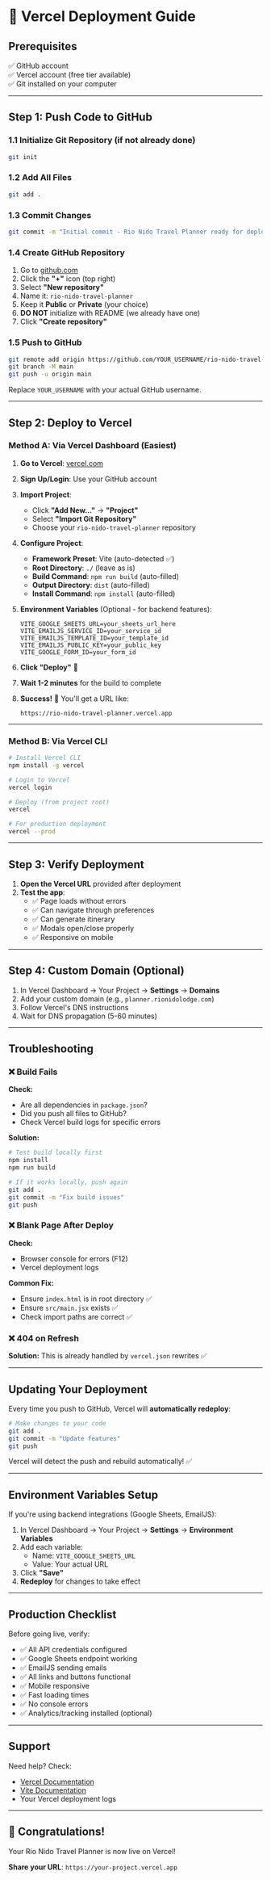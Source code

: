 # 🚀 Vercel Deployment Guide

## Prerequisites

✅ GitHub account  
✅ Vercel account (free tier available)  
✅ Git installed on your computer

---

## Step 1: Push Code to GitHub

### 1.1 Initialize Git Repository (if not already done)

```bash
git init
```

### 1.2 Add All Files

```bash
git add .
```

### 1.3 Commit Changes

```bash
git commit -m "Initial commit - Rio Nido Travel Planner ready for deployment"
```

### 1.4 Create GitHub Repository

1. Go to [github.com](https://github.com)
2. Click the **"+"** icon (top right)
3. Select **"New repository"**
4. Name it: `rio-nido-travel-planner`
5. Keep it **Public** or **Private** (your choice)
6. **DO NOT** initialize with README (we already have one)
7. Click **"Create repository"**

### 1.5 Push to GitHub

```bash
git remote add origin https://github.com/YOUR_USERNAME/rio-nido-travel-planner.git
git branch -M main
git push -u origin main
```

Replace `YOUR_USERNAME` with your actual GitHub username.

---

## Step 2: Deploy to Vercel

### Method A: Via Vercel Dashboard (Easiest)

1. **Go to Vercel**: [vercel.com](https://vercel.com)

2. **Sign Up/Login**: Use your GitHub account

3. **Import Project**:
   - Click **"Add New..."** → **"Project"**
   - Select **"Import Git Repository"**
   - Choose your `rio-nido-travel-planner` repository

4. **Configure Project**:
   - **Framework Preset**: Vite (auto-detected ✅)
   - **Root Directory**: `./` (leave as is)
   - **Build Command**: `npm run build` (auto-filled)
   - **Output Directory**: `dist` (auto-filled)
   - **Install Command**: `npm install` (auto-filled)

5. **Environment Variables** (Optional - for backend features):
   ```
   VITE_GOOGLE_SHEETS_URL=your_sheets_url_here
   VITE_EMAILJS_SERVICE_ID=your_service_id
   VITE_EMAILJS_TEMPLATE_ID=your_template_id
   VITE_EMAILJS_PUBLIC_KEY=your_public_key
   VITE_GOOGLE_FORM_ID=your_form_id
   ```

6. **Click "Deploy"** 🚀

7. **Wait 1-2 minutes** for the build to complete

8. **Success!** 🎉 You'll get a URL like:
   ```
   https://rio-nido-travel-planner.vercel.app
   ```

---

### Method B: Via Vercel CLI

```bash
# Install Vercel CLI
npm install -g vercel

# Login to Vercel
vercel login

# Deploy (from project root)
vercel

# For production deployment
vercel --prod
```

---

## Step 3: Verify Deployment

1. **Open the Vercel URL** provided after deployment
2. **Test the app**:
   - ✅ Page loads without errors
   - ✅ Can navigate through preferences
   - ✅ Can generate itinerary
   - ✅ Modals open/close properly
   - ✅ Responsive on mobile

---

## Step 4: Custom Domain (Optional)

1. In Vercel Dashboard → Your Project → **Settings** → **Domains**
2. Add your custom domain (e.g., `planner.rionidolodge.com`)
3. Follow Vercel's DNS instructions
4. Wait for DNS propagation (5-60 minutes)

---

## Troubleshooting

### ❌ Build Fails

**Check:**
- Are all dependencies in `package.json`?
- Did you push all files to GitHub?
- Check Vercel build logs for specific errors

**Solution:**
```bash
# Test build locally first
npm install
npm run build

# If it works locally, push again
git add .
git commit -m "Fix build issues"
git push
```

### ❌ Blank Page After Deploy

**Check:**
- Browser console for errors (F12)
- Vercel deployment logs

**Common Fix:**
- Ensure `index.html` is in root directory ✅
- Ensure `src/main.jsx` exists ✅
- Check import paths are correct ✅

### ❌ 404 on Refresh

**Solution:** This is already handled by `vercel.json` rewrites ✅

---

## Updating Your Deployment

Every time you push to GitHub, Vercel will **automatically redeploy**:

```bash
# Make changes to your code
git add .
git commit -m "Update features"
git push
```

Vercel will detect the push and rebuild automatically! ✅

---

## Environment Variables Setup

If you're using backend integrations (Google Sheets, EmailJS):

1. In Vercel Dashboard → Your Project → **Settings** → **Environment Variables**
2. Add each variable:
   - Name: `VITE_GOOGLE_SHEETS_URL`
   - Value: Your actual URL
3. Click **"Save"**
4. **Redeploy** for changes to take effect

---

## Production Checklist

Before going live, verify:

- ✅ All API credentials configured
- ✅ Google Sheets endpoint working
- ✅ EmailJS sending emails
- ✅ All links and buttons functional
- ✅ Mobile responsive
- ✅ Fast loading times
- ✅ No console errors
- ✅ Analytics/tracking installed (optional)

---

## Support

Need help? Check:
- [Vercel Documentation](https://vercel.com/docs)
- [Vite Documentation](https://vitejs.dev)
- Your Vercel deployment logs

---

## 🎉 Congratulations!

Your Rio Nido Travel Planner is now live on Vercel!

**Share your URL**: `https://your-project.vercel.app`

